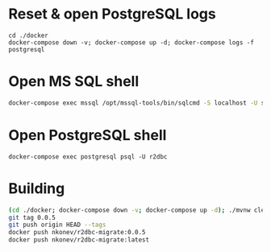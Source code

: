 # Reset & open PostgreSQL logs
```
cd ./docker
docker-compose down -v; docker-compose up -d; docker-compose logs -f postgresql
```

# Open MS SQL shell
```bash
docker-compose exec mssql /opt/mssql-tools/bin/sqlcmd -S localhost -U sa -P 'yourStrong(!)Password'
```

# Open PostgreSQL shell
```
docker-compose exec postgresql psql -U r2dbc
```

# Building
```bash
(cd ./docker; docker-compose down -v; docker-compose up -d); ./mvnw clean package && docker build . --tag nkonev/r2dbc-migrate:latest --tag nkonev/r2dbc-migrate:0.0.5
git tag 0.0.5
git push origin HEAD --tags
docker push nkonev/r2dbc-migrate:0.0.5
docker push nkonev/r2dbc-migrate:latest
```
